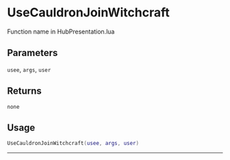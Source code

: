 # UseCauldronJoinWitchcraft
Function name in HubPresentation.lua
## Parameters
`usee`, `args`, `user`
## Returns
`none`
## Usage
```lua
UseCauldronJoinWitchcraft(usee, args, user)
```
---
